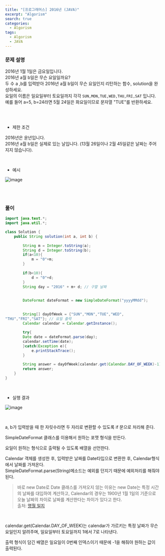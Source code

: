 ```yaml
---
title: "[프로그래머스] 2016년 (JAVA)"
excerpt: "Algorism"
search: true
categories: 
  - Algorism
tags: 
  - Algorism
  - JAVA
---
```



### 문제 설명
2016년 1월 1일은 금요일입니다. <br>
2016년 a월 b일은 무슨 요일일까요? <br>
두 수 a ,b를 입력받아 2016년 a월 b일이 무슨 요일인지 리턴하는 함수, solution을 완성하세요. <br>
요일의 이름은 일요일부터 토요일까지 각각 `SUN,MON,TUE,WED,THU,FRI,SAT` 입니다.<br>
예를 들어 a=5, b=24라면 5월 24일은 화요일이므로 문자열 "TUE"를 반환하세요.<br>

<br><br>

- 제한 조건 

2016년은 윤년입니다.<br>
2016년 a월 b일은 실제로 있는 날입니다. (13월 26일이나 2월 45일같은 날짜는 주어지지 않습니다).<br>



<br>

- 예시 

![image](https://user-images.githubusercontent.com/73421820/120959470-cb032400-c794-11eb-8597-aa44f5112188.png)<br>





<br><br>


### 풀이

```java
import java.text.*;
import java.util.*;

class Solution {
    public String solution(int a, int b) {
        
        String m = Integer.toString(a);
        String d = Integer.toString(b);
        if(a<10){
            m = "0"+m;
        }
        
        if(b<10){
            d = "0"+d;
        }
        String day = "2016" + m+ d; // 구할 날짜 
       
    
        DateFormat dateFormat = new SimpleDateFormat("yyyyMMdd");
    
    
        String[] dayOfWeek = {"SUN","MON","TUE","WED",
"THU","FRI","SAT"}; // 요일 출력
        Calendar calendar = Calendar.getInstance();
        
        try{        
        Date date = dateFormat.parse(day);
        calendar.setTime(date);
        }catch(Exception e){
            e.printStackTrace();
        }        
        
        String answer = dayOfWeek[calendar.get(Calendar.DAY_OF_WEEK)-1];
        return answer;
    }
}
```

<br>

- 실행 결과

![image](https://user-images.githubusercontent.com/73421820/120959500-dd7d5d80-c794-11eb-84cc-0eb37116827c.png)



<br>

a, b가 입력받을 때 한 자릿수라면 두 자리로 변환할 수 있도록 if 문으로 처리해 준다.<br>

SimpleDateFormat 클래스를 이용해서 원하는 포맷 형식을 만든다.<br>

요일이 원하는 형식으로 출력될 수 있도록 배열을 선언한다.<br>


Calendar 객체를 생성한 후, 입력받은 날짜를 Date타입으로 변환한 후, Calendar형식에서 날짜를 가져온다.<br>
SimpleDateFormat.parse(String)메소드는 예외를 던지기 때문에 예외처리를 해줘야 된다.<br>

> 바로 new Date로 Date 클래스를 가져오지 않는 이유는 new Date는 특정 시간의 날짜를 대입하여 계산하고, Calendar의 경우는 1900년 1월 1일의 기준으로 오늘 날짜의 차이로 날짜를 계산한다는 차이가 있다고 한다.<br>
출처: [명월 일지](https://nowonbun.tistory.com/502 )
<br>

calendar.get(Calendar.DAY_OF_WEEK)는 calendar가 가르키는 특정 날짜가 무슨 요일인지 알려주며, 일요일부터 토요일까지 1에서 7로 나타낸다.<br>

출력 형식이 담긴 배열은 일요일이 0번째 인덱스이기 때문에 -1을 해줘야 원하는 값이 출력된다.<br>





<br><br>
